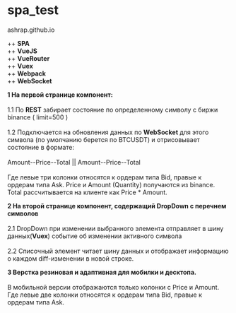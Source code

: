 # spa_test
ashrap.github.io

++ <b>SPA</b></br>
++ <b>VueJS</b></br>
++ <b>VueRouter</b></br>
++ <b>Vuex</b></br>
++ <b>Webpack</b></br>
++ <b>WebSocket</b>


<b>1 На первой странице компонент:</b></br></br>
1.1 По <b>REST</b> забирает состояние по определенному символу с биржи binance ( limit=500 )</br></br>
1.2 Подключается на обновления данных по <b>WebSocket</b> для этого символа (по умолчанию берется по BTCUSDT) и отрисовывает состояние в формате:</br></br>
Amount--Price--Total || Amount--Price--Total  </br></br>
Где левые три колонки относятся к ордерам типа Bid, правые к ордерам типа Ask. 
Price и Amount (Quantity) получаются из binance. Total рассчитывается на клиенте как Price * Amount.

<b>2 На второй странице компонент, содержащий DropDown с перечнем символов</b></br></br>
2.1 DropDown при изменении выбранного элемента отправляет в шину данных(<b>Vuex</b>) событие об изменении активного символа</br></br>
2.2 Cписочный элемент читает шину данных и отображает информацию о каждом diff-изменении в новой строке.

<b>3 Верстка резиновая и адаптивная для мобилки и десктопа.</b></br></br> 
В мобильной версии отображаются только колонки с Price и Amount. Где левые две колонки относятся к ордерам типа Bid, правые к ордерам типа Ask. 

